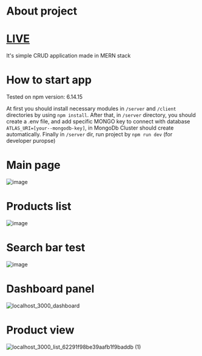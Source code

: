 # About project
# [LIVE](https://szrotex-app.herokuapp.com/)
It's simple CRUD application made in MERN stack

# How to start app
Tested on npm version: 6.14.15

At first you should install necessary modules in `/server` and `/client` directories by using `npm install`.
After that, in `/server` directory, you should create a .env file, and add specific MONGO key to connect with database `ATLAS_URI=[your--mongodb-key]`, in MongoDb Cluster should create automatically.
Finally in `/server` dir, run project by `npm run dev` (for developer puropse)


# Main page
![image](https://user-images.githubusercontent.com/47278535/175505340-00c475d6-f21d-4daf-9f23-8d03326aac84.png)

# Products list

![image](https://user-images.githubusercontent.com/47278535/175505439-8ab4f173-36e5-4490-be3a-768d57300cdb.png)

# Search bar test

![image](https://user-images.githubusercontent.com/47278535/175505512-48bfd223-15fc-448f-b068-d36d1ba80b36.png)

# Dashboard panel

![localhost_3000_dashboard](https://user-images.githubusercontent.com/47278535/175505737-2bc7b2c3-56b9-450e-83ba-0043707e68fe.png)

# Product view

![localhost_3000_list_62291f98be39aafb1f9baddb (1)](https://user-images.githubusercontent.com/47278535/175506182-a5ef7e6d-c734-4bf8-96bf-3caada8cfb1c.png)
